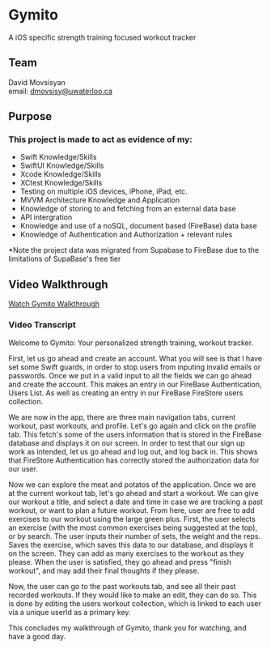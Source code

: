 # Gymito

A iOS specific strength training focused workout tracker

## Team

David Movsisyan\
email: dmovsisy@uwaterloo.ca
[](https://www.linkedin.com/in/davidmovsisyan-uw/)

## Purpose

### This project is made to act as evidence of my:
- Swift Knowledge/Skills
- SwiftUI Knowledge/Skills
- Xcode Knowledge/Skills
- XCtest Knowledge/Skills
- Testing on multiple iOS devices, iPhone, iPad, etc.
- MVVM Architecture Knowledge and Application
- Knowledge of storing to and fetching from an external data base
- API intergration
- Knowledge and use of a noSQL, document based (FireBase) data base
- Knowledge of Authentication and Authorization + relevant rules


*Note the project data was migrated from Supabase to FireBase due to the limitations of SupaBase's free tier

## Video Walkthrough

[Watch Gymito Walkthrough](https://www.youtube.com/watch?v=701bD0_qseI)

### Video Transcript

Welcome to Gymito: Your personalized strength training, workout tracker. 

First, let us go ahead and create an account.
What you will see is that I have set some Swift guards, in order to stop users from inputing invalid emails or passwords.
Once we put in a valid input to all the fields we can go ahead and create the account.
This makes an entry in our FireBase Authentication, Users List. As well as creating an entry in our FireBase FireStore users collection.

We are now in the app, there are three main navigation tabs, current workout, past workouts, and profile.
Let's go again and click on the profile tab.
This fetch's some of the users information that is stored in the FireBase database and displays it on our screen.
In order to test that our sign up work as intended, let us go ahead and log out, and log back in.
This shows that FireStore Authentication has correctly stored the authorization data for our user.

Now we can explore the meat and potatos of the application.
Once we are at the current workout tab, let's go ahead and start a workout.
We can give our workout a title, and select a date and time in case we are tracking a past workout, or want to plan a future workout.
From here, user are free to add exercises to our workout using the large green plus.
First, the user selects an exercise (with the most common exercises being suggested at the top), or by search.
The user inputs their number of sets, the weight and the reps.
Saves the exercise, which saves this data to our database, and displays it on the screen.
They can add as many exercises to the workout as they please.
When the user is satisfied, they go ahead and press "finish workout", and may add their final thoughts if they please.

Now, the user can go to the past workouts tab, and see all their past recorded workouts.
If they would like to make an edit, they can do so.
This is done by editing the users workout collection, which is linked to each user via a unique userId as a primary key.

This concludes my walkthrough of Gymito, thank you for watching, and have a good day.







